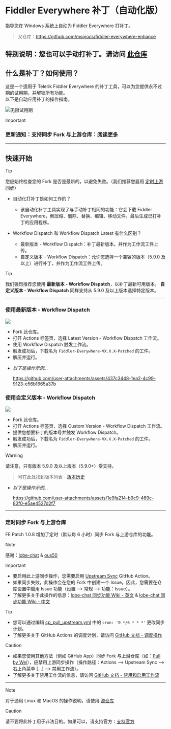 # Fiddler Everywhere 补丁（自动化版）
指导您在 Windows 系统上自动为 Fiddler Everywhere 打补丁。
> 父仓库：https://github.com/msojocs/fiddler-everywhere-enhance

## 特别说明：您也可以手动打补丁。请访问 [此仓库](https://github.com/sipsuru/fiddler-everywhere-patch-manual)

## 什么是补丁？如何使用？
这是一个适用于 Telerik Fiddler Everywhere 的补丁工具，可以为您提供永不过期的试用期，并解锁所有功能。  
以下是自动应用补丁的操作指南。

![无限试用期](https://github.com/user-attachments/assets/e9c83778-27fa-456a-96e6-07bb0cd7f4ad)

> [!IMPORTANT]
> ### 更新通知：支持同步 Fork 与上游仓库：[阅读更多](#scheduled-syncing-forks-with-upstream-repo)

---

## 快速开始
> [!TIP]
> 您应始终检查您的 Fork 是否是最新的，以避免失败。（我们推荐您启用 [定时上游同步](#scheduled-syncing-forks-with-upstream-repo)）

* 自动化打补丁是如何工作的？
  - 该自动化补丁工具实现了与手动补丁相同的功能：它会下载 Fiddler Everywhere，解压缩、删除、替换、编辑、移动文件，最后生成已打补丁的应用程序。

* Workflow Dispatch 和 Workflow Dispatch Latest 有什么区别？
  - 最新版本 - Workflow Dispatch：补丁最新版本，并作为工作流工件上传。
  - 自定义版本 - Workflow Dispatch：允许您选择一个兼容的版本（5.9.0 及以上）进行补丁，并作为工作流工件上传。

> [!TIP]
> 我们强烈推荐您使用 **最新版本 - Workflow Dispatch**，以补丁最新可用版本。
> **自定义版本 - Workflow Dispatch** 同样支持从 5.9.0 及以上版本选择特定版本。

---

### 使用最新版本 - Workflow Dispatch 
[![](https://github.com/sipsuru/fiddler-everywhere-patch-automated/actions/workflows/cp__latest_dispatch.yml/badge.svg)](https://github.com/sipsuru/fiddler-everywhere-patch-automated/actions/workflows/cp__latest_dispatch.yml)

  - Fork 此仓库。
  - 打开 Actions 标签页，选择 Latest Version - Workflow Dispatch 工作流。
  - 使用 Workflow Dispatch 触发工作流。
  - 触发成功后，下载名为 `Fiddler-Everywhere-VX.X.X-Patched` 的工件。
  - 解压并运行。

  * *以下是操作示例...*

    https://github.com/user-attachments/assets/437c3448-1ea2-4c99-9123-e56b1665a37b

### 使用自定义版本 - Workflow Dispatch 
[![](https://github.com/sipsuru/fiddler-everywhere-patch-automated/actions/workflows/cp_dispatch.yml/badge.svg)](https://github.com/sipsuru/fiddler-everywhere-patch-automated/actions/workflows/cp_dispatch.yml)

  - Fork 此仓库。
  - 打开 Actions 标签页，选择 Custom Version - Workflow Dispatch 工作流。
  - 提供您想要补丁的版本号并触发 Workflow Dispatch。
  - 触发成功后，下载名为 `Fiddler-Everywhere-VX.X.X-Patched` 的工件。
  - 解压并运行。

  > [!WARNING]
  > 请注意，只有版本 5.9.0 及以上版本（5.9.0+）受支持。
  
  > 可在此处找到版本列表 - [版本历史](https://www.telerik.com/support/whats-new/fiddler-everywhere/release-history)

  * *以下是操作示例...*

    https://github.com/user-attachments/assets/1e9fa214-b9c9-469c-83f0-e5ae4527d2f7

---

### 定时同步 Fork 与上游仓库
FE Patch 1.0.8 增加了定时（默认每 6 小时）同步 Fork 与上游仓库的功能。
  > [!NOTE]
  > 感谢：[lobe-chat](https://github.com/lobehub/lobe-chat) & [ous50](https://github.com/ous50)

  > [!IMPORTANT]
  > - 要启用此上游同步操作，您需要启用 [Upstream Sync](.github/workflows/cp_pull_upstream.yml) GitHub Action。
  > - 如果同步失败，此操作会在您的 Fork 中创建一个 Issue。因此，您需要在仓库设置中启用 Issue 功能（设置 --> 常规 --> 功能：Issue）。
  > - 了解更多关于此操作的信息：[lobe-chat 同步功能 Wiki - 英文](https://github.com/lobehub/lobe-chat/wiki/Upstream-Sync) & [lobe-chat 同步功能 Wiki - 中文](https://github.com/lobehub/lobe-chat/wiki/Upstream-Sync.zh-CN)

  > [!TIP]
  > - 您可以通过编辑 [cp_pull_upstream.yml](.github/workflows/cp_pull_upstream.yml) 中的 `cron: '0 */6 * * *'` 更改同步计划。
  > - 了解更多关于 GitHub Actions 的调度计划，请访问 [GitHub 文档 - 调度操作](https://docs.github.com/en/actions/writing-workflows/choosing-when-your-workflow-runs/events-that-trigger-workflows#schedule)

  > [!CAUTION]
  > - 如果您使用其他方法（例如 GitHub App）同步 Fork 与上游仓库（如：[Pull by Wei](https://github.com/wei/pull)），应禁用上游同步操作（操作路径：Actions --> Upstream Sync --> 右上角菜单 [...] --> 禁用工作流）。
  > - 了解更多关于禁用工作流的信息，请访问 [GitHub 文档 - 禁用和启用工作流](https://docs.github.com/en/actions/managing-workflow-runs-and-deployments/managing-workflow-runs/disabling-and-enabling-a-workflow)

---

> [!NOTE]
> 对于通用 Linux 和 MacOS 的操作说明，请使用 [源仓库](https://github.com/msojocs/fiddler-everywhere-enhance)

> [!CAUTION]
> 请不要将此补丁用于非法目的。如果可以，请支持官方：[支持官方](https://www.telerik.com/purchase/fiddler)
